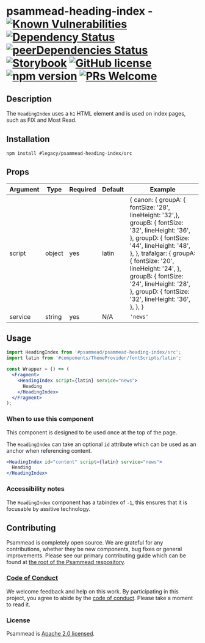 <!-- prettier-ignore -->
# psammead-heading-index - [![Known Vulnerabilities](https://snyk.io/test/github/bbc/psammead/badge.svg?targetFile=packages%2Fcomponents%2Fpsammead-heading-index%2Fpackage.json)](https://snyk.io/test/github/bbc/psammead?targetFile=packages%2Fcomponents%2Fpsammead-heading-index%2Fpackage.json) [![Dependency Status](https://david-dm.org/bbc/psammead.svg?path=packages/components/psammead-heading-index)](https://david-dm.org/bbc/psammead?path=packages/components/psammead-heading-index) [![peerDependencies Status](https://david-dm.org/bbc/psammead/peer-status.svg?path=packages/components/psammead-heading-index)](https://david-dm.org/bbc/psammead?path=packages/components/psammead-heading-index&type=peer) [![Storybook](https://raw.githubusercontent.com/storybooks/brand/master/badge/badge-storybook.svg?sanitize=true)](https://bbc.github.io/psammead/?path=/story/headline--default) [![GitHub license](https://img.shields.io/badge/license-Apache%202.0-blue.svg)](https://github.com/bbc/psammead/blob/latest/LICENSE) [![npm version](https://img.shields.io/npm/v/#legacy/psammead-heading-index/src.svg)](https://www.npmjs.com/package/#legacy/psammead-heading-index/src) [![PRs Welcome](https://img.shields.io/badge/PRs-welcome-brightgreen.svg)](https://github.com/bbc/psammead/blob/latest/CONTRIBUTING.md)

## Description

The `HeadingIndex` uses a `h1` HTML element and is used on index pages, such as FIX and Most Read.

## Installation

`npm install #legacy/psammead-heading-index/src`

## Props

<!-- prettier-ignore -->
| Argument  | Type | Required | Default | Example |
| --------- | ---- | -------- | ------- | ------- |
| script    | object | yes | latin | { canon: { groupA: { fontSize: '28', lineHeight: '32',}, groupB: { fontSize: '32', lineHeight: '36', }, groupD: { fontSize: '44', lineHeight: '48', }, }, trafalgar: { groupA: { fontSize: '20', lineHeight: '24', }, groupB: { fontSize: '24', lineHeight: '28', }, groupD: { fontSize: '32', lineHeight: '36', }, }, }|
| service | string | yes | N/A | `'news'` |

## Usage

```jsx
import HeadingIndex from '#psammead/psammead-heading-index/src';
import latin from '#components/ThemeProvider/fontScripts/latin';

const Wrapper = () => (
  <Fragment>
    <HeadingIndex script={latin} service="news">
      Heading
    </HeadingIndex>
  </Fragment>
);
```

### When to use this component

This component is designed to be used once at the top of the page.

The `HeadingIndex` can take an optional `id` attribute which can be used as an anchor when referencing content.

```jsx
<HeadingIndex id="content" script={latin} service="news">
  Heading
</HeadingIndex>
```

<!-- ### When not to use this component -->

### Accessibility notes

The `HeadingIndex` component has a tabindex of `-1`, this ensures that it is focusable by assitive technology.

<!-- ## Roadmap -->

## Contributing

Psammead is completely open source. We are grateful for any contributions, whether they be new components, bug fixes or general improvements. Please see our primary contributing guide which can be found at [the root of the Psammead respository](https://github.com/bbc/psammead/blob/latest/CONTRIBUTING.md).

### [Code of Conduct](https://github.com/bbc/psammead/blob/latest/CODE_OF_CONDUCT.md)

We welcome feedback and help on this work. By participating in this project, you agree to abide by the [code of conduct](https://github.com/bbc/psammead/blob/latest/CODE_OF_CONDUCT.md). Please take a moment to read it.

### License

Psammead is [Apache 2.0 licensed](https://github.com/bbc/psammead/blob/latest/LICENSE).
